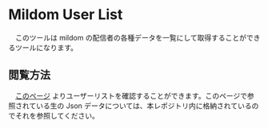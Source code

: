 # Mildom User List 

　このツールは mildom の配信者の各種データを一覧にして取得することができるツールになります。

## 閲覧方法

　[このページ](https://uakihir0.github.io/mildom-user-list/page/) よりユーザーリストを確認することができます。このページで参照されている生の Json データについては、本レポジトリ内に格納されているのでそれを参照してください。